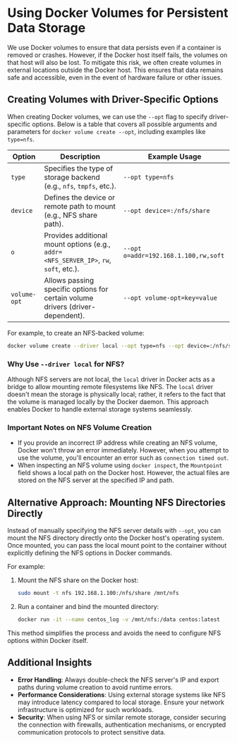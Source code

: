 # Using Docker Volumes for Persistent Data Storage

We use Docker volumes to ensure that data persists even if a container is removed or crashes. However, if the Docker host itself fails, the volumes on that host will also be lost. To mitigate this risk, we often create volumes in external locations outside the Docker host. This ensures that data remains safe and accessible, even in the event of hardware failure or other issues.

## Creating Volumes with Driver-Specific Options

When creating Docker volumes, we can use the `--opt` flag to specify driver-specific options. Below is a table that covers all possible arguments and parameters for `docker volume create --opt`, including examples like `type=nfs`.

| **Option**         | **Description**                                                                                     | **Example Usage**                                                                                   |
|--------------------|-----------------------------------------------------------------------------------------------------|-----------------------------------------------------------------------------------------------------|
| `type`             | Specifies the type of storage backend (e.g., `nfs`, `tmpfs`, etc.).                                 | `--opt type=nfs`                                                                                    |
| `device`           | Defines the device or remote path to mount (e.g., NFS share path).                                 | `--opt device=:/nfs/share`                                                                          |
| `o`                | Provides additional mount options (e.g., `addr=<NFS_SERVER_IP>`, `rw`, `soft`, etc.).               | `--opt o=addr=192.168.1.100,rw,soft`                                                                |
| `volume-opt`       | Allows passing specific options for certain volume drivers (driver-dependent).                     | `--opt volume-opt=key=value`                                                                        |

For example, to create an NFS-backed volume:
```bash
docker volume create --driver local --opt type=nfs --opt device=:/nfs/share --opt o=addr=192.168.1.100 myvol
```

### Why Use `--driver local` for NFS?
Although NFS servers are not local, the `local` driver in Docker acts as a bridge to allow mounting remote filesystems like NFS. The `local` driver doesn't mean the storage is physically local; rather, it refers to the fact that the volume is managed locally by the Docker daemon. This approach enables Docker to handle external storage systems seamlessly.

### Important Notes on NFS Volume Creation
- If you provide an incorrect IP address while creating an NFS volume, Docker won't throw an error immediately. However, when you attempt to use the volume, you'll encounter an error such as `connection timed out`.
- When inspecting an NFS volume using `docker inspect`, the `Mountpoint` field shows a local path on the Docker host. However, the actual files are stored on the NFS server at the specified IP and path.
  
## Alternative Approach: Mounting NFS Directories Directly
Instead of manually specifying the NFS server details with `--opt`, you can mount the NFS directory directly onto the Docker host's operating system. Once mounted, you can pass the local mount point to the container without explicitly defining the NFS options in Docker commands.

For example:
1. Mount the NFS share on the Docker host:
   ```bash
   sudo mount -t nfs 192.168.1.100:/nfs/share /mnt/nfs
   ```
2. Run a container and bind the mounted directory:
   ```bash
   docker run -it --name centos_log -v /mnt/nfs:/data centos:latest
   ```

This method simplifies the process and avoids the need to configure NFS options within Docker itself.

## Additional Insights
- **Error Handling**: Always double-check the NFS server's IP and export paths during volume creation to avoid runtime errors.
- **Performance Considerations**: Using external storage systems like NFS may introduce latency compared to local storage. Ensure your network infrastructure is optimized for such workloads.
- **Security**: When using NFS or similar remote storage, consider securing the connection with firewalls, authentication mechanisms, or encrypted communication protocols to protect sensitive data.
